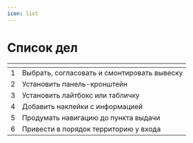 ```yaml
---
icon: list
---
```


# Список дел

<table data-view="cards"><thead><tr><th data-type="number"></th><th></th></tr></thead><tbody><tr><td>1</td><td>Выбрать, согласовать и смонтировать вывеску</td></tr><tr><td>2</td><td>Установить панель-кронштейн</td></tr><tr><td>3</td><td>Установить лайтбокс или табличку</td></tr><tr><td>4</td><td>Добавить наклейки с информацией</td></tr><tr><td>5</td><td>Продумать навигацию до пункта выдачи</td></tr><tr><td>6</td><td>Привести в порядок территорию у входа</td></tr></tbody></table>

